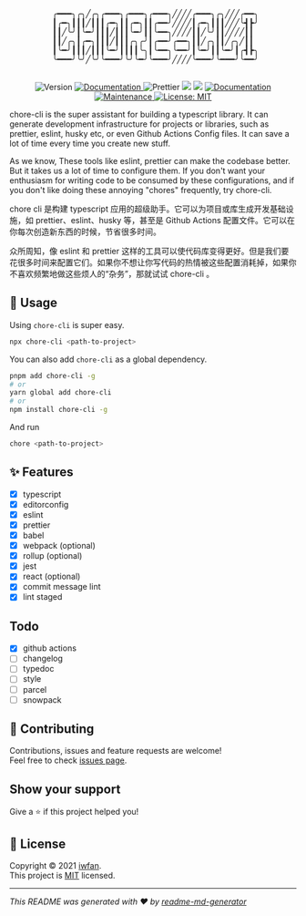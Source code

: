 <pre align="center">

 ╭━━━╮╭╮╱╭╮╭━━━╮╭━━━╮╭━━━╮╱╱╱╱╭━━━╮╭╮╱╱╱╭━━╮
 ┃╭━╮┃┃┃╱┃┃┃╭━╮┃┃╭━╮┃┃╭━━╯╱╱╱╱┃╭━╮┃┃┃╱╱╱╰┫┣╯
┃┃╱╰╯┃╰━╯┃┃┃╱┃┃┃╰━╯┃┃╰━━╮╱╱╱╱┃┃╱╰╯┃┃╱╱╱╱┃┃
┃┃╱╭╮┃╭━╮┃┃┃╱┃┃┃╭╮╭╯┃╭━━╯╭━━╮┃┃╱╭╮┃┃╱╭╮╱┃┃
 ┃╰━╯┃┃┃╱┃┃┃╰━╯┃┃┃┃╰╮┃╰━━╮╰━━╯┃╰━╯┃┃╰━╯┃╭┫┣╮
 ╰━━━╯╰╯╱╰╯╰━━━╯╰╯╰━╯╰━━━╯╱╱╱╱╰━━━╯╰━━━╯╰━━╯

</pre>

<p align="center">
  <img alt="Version" src="https://img.shields.io/npm/v/chore-cli.svg" />

  <a href="https://codecov.io/gh/iwfan/chore-cli" target="_blank">
    <img alt="Documentation" src="https://codecov.io/gh/iwfan/chore-cli/branch/main/graph/badge.svg" />
  </a>

  <img alt="Prettier" src="https://img.shields.io/badge/styled_with-prettier-ff69b4.svg" />
  <img src="https://img.shields.io/badge/npm-%3E%3D6.9.0-blue.svg" />
  <img src="https://img.shields.io/badge/node-%3E%3D12.0.0-blue.svg" />

  <a href="https://github.com/iwfan/chore-cli#readme" target="_blank">
    <img alt="Documentation" src="https://img.shields.io/badge/documentation-yes-brightgreen.svg" />
  </a>
  <a href="https://github.com/iwfan/chore-cli/graphs/commit-activity" target="_blank">
    <img alt="Maintenance" src="https://img.shields.io/badge/Maintained%3F-yes-green.svg" />
  </a>
  <a href="https://github.com/iwfan/chore-cli/blob/master/LICENSE" target="_blank">
    <img alt="License: MIT" src="https://img.shields.io/badge/License-MIT-yellow.svg" />
  </a>
</p>

chore-cli is the super assistant for building a typescript library. It can generate development infrastructure for projects or libraries, such as prettier, eslint, husky etc, or even Github Actions Config files. It can save a lot of time every time you create new stuff.

As we know, These tools like eslint, prettier can make the codebase better. But it takes us a lot of time to configure them. If you don't want your enthusiasm for writing code to be consumed by these configurations, and if you don't like doing these annoying "chores" frequently, try chore-cli.

chore cli 是构建 typescript 应用的超级助手。它可以为项目或库生成开发基础设施，如 prettier、eslint、husky 等，甚至是 Github Actions 配置文件。它可以在你每次创造新东西的时候，节省很多时间。

众所周知，像 eslint 和 prettier 这样的工具可以使代码库变得更好。但是我们要花很多时间来配置它们。如果你不想让你写代码的热情被这些配置消耗掉，如果你不喜欢频繁地做这些烦人的“杂务”，那就试试 chore-cli 。

## 🚀 Usage

Using `chore-cli` is super easy.

```sh
npx chore-cli <path-to-project>
```

You can also add `chore-cli` as a global dependency.

```sh
pnpm add chore-cli -g
# or
yarn global add chore-cli
# or
npm install chore-cli -g
```

And run

```sh
chore <path-to-project>
```

## ✨ Features

- [x] typescript
- [x] editorconfig
- [x] eslint
- [x] prettier
- [x] babel
- [x] webpack (optional)
- [x] rollup (optional)
- [x] jest
- [x] react (optional)
- [x] commit message lint
- [x] lint staged

## Todo

- [x] github actions
- [ ] changelog
- [ ] typedoc
- [ ] style
- [ ] parcel
- [ ] snowpack

## 🤝 Contributing

Contributions, issues and feature requests are welcome!<br />Feel free to check [issues page](https://github.com/iwfan/chore-cli/issues).

## Show your support

Give a ⭐️ if this project helped you!

## 📝 License

Copyright © 2021 [iwfan](https://github.com/iwfan).<br />
This project is [MIT](https://github.com/iwfan/chore-cli/blob/master/LICENSE) licensed.

---

_This README was generated with ❤️ by [readme-md-generator](https://github.com/kefranabg/readme-md-generator)_
